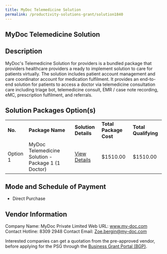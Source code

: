 ```yaml
---
title: MyDoc Telemedicine Solution
permalink: /productivity-solutions-grant/solution1840
---
```


## MyDoc Telemedicine Solution

## Description

MyDoc's Telemedicine Solution for providers is a bundled package that providers healthcare providers a ready to implement solution to care for patients virtually. The solution includes patient account management and care coordinator account for medication fulfilment. It provides an end-to-end solution for patients to access a doctor via telemedicine consultation care including triage bot, telemedicine consult, EMR / case note recording, eMC, prescription fulfilment, and referrals. 

## Solution Packages Option(s)

<table>
<tr>
<td><b>No.</b></td>
<td><b>Package Name</b></td>
<td><b>Solution Details</b></td>
<td><b>Total Package Cost</b></td>
<td><b>Total Qualifying</b></td>
</tr>
<tr>
<td>Option 1</td>
<td>MyDoc Telemedicine Solution - Package 1 (1 Doctor)</td>
<td><a href='https://www.gobusiness.gov.sg/images/psg/Desensitised_MyDoc_Annex_3_PSG_Part_1.pdf'>View Details</a></td>
<td>$1510.00</td>
<td>$1510.00</td>
</tr>
</table>

## Mode and Schedule of Payment

 - Direct Purchase

## Vendor Information

 Company Name: MyDoc Private Limited
Web URL: www.my-doc.com
Contact Hotline: 8309 2948
Contact Email: Zoe.bergin@my-doc.com

Interested companies can get a quotation from the pre-approved vendor, before applying for the PSG through the <a href='https://www.businessgrants.gov.sg/'>Business Grant Portal (BGP)</a>.
